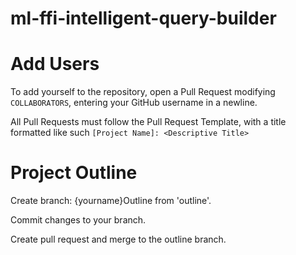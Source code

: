 # ml-ffi-intelligent-query-builder

# Add Users
To add yourself to the repository, open a Pull Request modifying `COLLABORATORS`, entering your GitHub username in a newline.

All Pull Requests must follow the Pull Request Template, with a title formatted like such `[Project Name]: <Descriptive Title>`

# Project Outline
Create branch: {yourname}Outline from 'outline'.

Commit changes to your branch.

Create pull request and merge to the outline branch.
